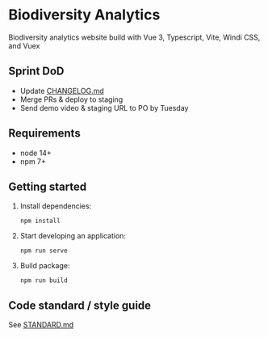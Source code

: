 # Biodiversity Analytics

Biodiversity analytics website build with Vue 3, Typescript, Vite, Windi CSS, and Vuex

## Sprint DoD

- Update [CHANGELOG.md](https://github.com/rfcx/biodiversity-analytics/blob/develop/CHANGELOG.md)
- Merge PRs & deploy to staging
- Send demo video & staging URL to PO by Tuesday

## Requirements

- node 14+
- npm 7+

## Getting started

1. Install dependencies:

    `npm install`

2. Start developing an application:

    `npm run serve`

3. Build package:

    `npm run build`

## Code standard / style guide

See [STANDARD.md](https://github.com/rfcx/biodiversity-analytics/blob/develop/STANDARD.md)
